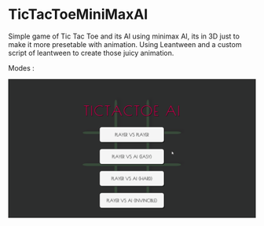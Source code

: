 # TicTacToeMiniMaxAI
Simple game of Tic Tac Toe and its AI using minimax AI, its in 3D just to make it more presetable with animation.
Using Leantween and a custom script of leantween to create those juicy animation.

Modes :

![](https://github.com/Ali10555/TicTacToeMiniMaxAI/blob/main/Assets/GIFs/Modes.gif)
